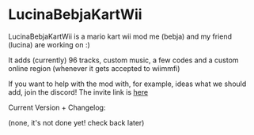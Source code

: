 # LucinaBebjaKartWii
LucinaBebjaKartWii is a mario kart wii mod me (bebja) and my friend (lucina) are working on :)

It adds (currently) 96 tracks, custom music, a few codes and a custom online region (whenever it gets accepted to wiimmfi) 

If you want to help with the mod with, for example, ideas what we should add, join the discord! The invite link is [here](https://discord.gg/z5Qhgmf4CB)

Current Version + Changelog:

(none, it's not done yet! check back later)
